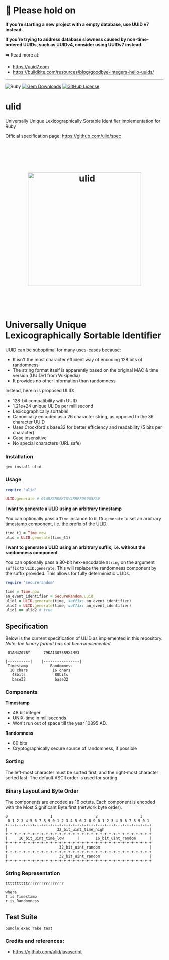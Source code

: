 # 🚨 Please hold on

**If you're starting a new project with a empty database, use UUID v7 instead.**

**If you’re trying to address database slowness caused by non-time-ordered UUIDs, such as UUIDv4, consider using UUIDv7 instead.**

➡️ Read more at:
- https://uuid7.com
- https://buildkite.com/resources/blog/goodbye-integers-hello-uuids/

---

![Ruby](https://github.com/rafaelsales/ulid/workflows/Ruby/badge.svg)
[![Gem Downloads](http://img.shields.io/gem/dt/ulid.svg)](https://rubygems.org/gems/ulid)
[![GitHub License](https://img.shields.io/github/license/mashape/apistatus.svg)](https://github.com/rafaelsales/ulid)

# ulid
Universally Unique Lexicographically Sortable Identifier implementation for Ruby

Official specification page: https://github.com/ulid/spec

<h1 align="center">
	<br>
	<br>
	<img width="360" src="logo.png" alt="ulid">
	<br>
	<br>
	<br>
</h1>

# Universally Unique Lexicographically Sortable Identifier

UUID can be suboptimal for many uses-cases because:

- It isn't the most character efficient way of encoding 128 bits of randomness
- The string format itself is apparently based on the original MAC & time version (UUIDv1 from Wikipedia)
- It provides no other information than randomness

Instead, herein is proposed ULID:

- 128-bit compatibility with UUID
- 1.21e+24 unique ULIDs per millisecond
- Lexicographically sortable!
- Canonically encoded as a 26 character string, as opposed to the 36 character UUID
- Uses Crockford's base32 for better efficiency and readability (5 bits per character)
- Case insensitive
- No special characters (URL safe)

### Installation

```
gem install ulid
```

### Usage

```ruby
require 'ulid'

ULID.generate # 01ARZ3NDEKTSV4RRFFQ69G5FAV
```

**I want to generate a ULID using an arbitrary timestamp**

You can optionally pass a `Time` instance to `ULID.generate` to set an arbitrary timestamp component, i.e. the prefix of the ULID.

```ruby
time_t1 = Time.now
ulid = ULID.generate(time_t1)
```

**I want to generate a ULID using an arbitrary suffix, i.e. without the randomness component**

You can optionally pass a 80-bit hex-encodable `String` on the argument `suffix` to `ULID.generate`. This will replace the randomness component
by the suffix provided. This allows for fully deterministic ULIDs.

```ruby
require 'securerandom'

time = Time.now
an_event_identifier = SecureRandom.uuid
ulid1 = ULID.generate(time, suffix: an_event_identifier)
ulid2 = ULID.generate(time, suffix: an_event_identifier)
ulid1 == ulid2 # true
```

## Specification

Below is the current specification of ULID as implemented in this repository. *Note: the binary format has not been implemented.*

```
 01AN4Z07BY      79KA1307SR9X4MV3

|----------|    |----------------|
 Timestamp          Randomness
  10 chars           16 chars
   48bits             80bits
   base32             base32
```

### Components

**Timestamp**
- 48 bit integer
- UNIX-time in milliseconds
- Won't run out of space till the year 10895 AD.

**Randomness**
- 80 bits
- Cryptographically secure source of randomness, if possible

### Sorting

The left-most character must be sorted first, and the right-most character sorted last. The default ASCII order is used for sorting.

### Binary Layout and Byte Order

The components are encoded as 16 octets. Each component is encoded with the Most Significant Byte first (network byte order).

```
0                   1                   2                   3
 0 1 2 3 4 5 6 7 8 9 0 1 2 3 4 5 6 7 8 9 0 1 2 3 4 5 6 7 8 9 0 1
+-+-+-+-+-+-+-+-+-+-+-+-+-+-+-+-+-+-+-+-+-+-+-+-+-+-+-+-+-+-+-+-+
|                      32_bit_uint_time_high                    |
+-+-+-+-+-+-+-+-+-+-+-+-+-+-+-+-+-+-+-+-+-+-+-+-+-+-+-+-+-+-+-+-+
|     16_bit_uint_time_low      |       16_bit_uint_random      |
+-+-+-+-+-+-+-+-+-+-+-+-+-+-+-+-+-+-+-+-+-+-+-+-+-+-+-+-+-+-+-+-+
|                       32_bit_uint_random                      |
+-+-+-+-+-+-+-+-+-+-+-+-+-+-+-+-+-+-+-+-+-+-+-+-+-+-+-+-+-+-+-+-+
|                       32_bit_uint_random                      |
+-+-+-+-+-+-+-+-+-+-+-+-+-+-+-+-+-+-+-+-+-+-+-+-+-+-+-+-+-+-+-+-+
```

### String Representation

```
ttttttttttrrrrrrrrrrrrrrrr

where
t is Timestamp
r is Randomness
```

## Test Suite

```
bundle exec rake test
```

### Credits and references:

* https://github.com/ulid/javascript

